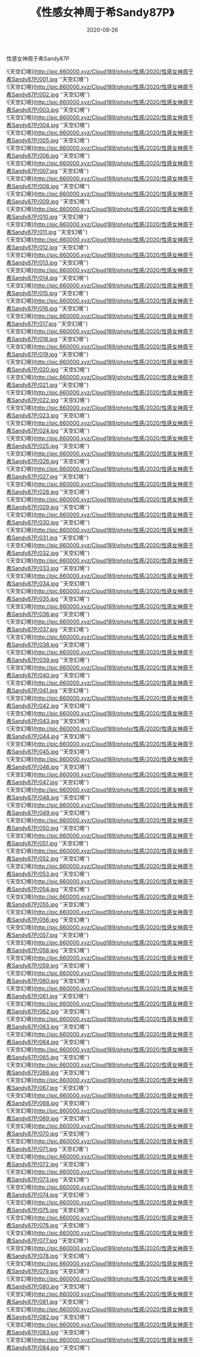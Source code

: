 ﻿---
layout: post
title:  《性感女神周于希Sandy87P》
date:   2020-09-26
img: http://pic.660000.xyz/Cloud189/photo/性感/2020/性感女神周于希Sandy87P/000.jpg
categories: [美女, 性感, 泳衣]
---

性感女神周于希Sandy87P



![天空幻境](http://pic.660000.xyz/Cloud189/photo/性感/2020/性感女神周于希Sandy87P/001.jpg ''天空幻境'') <br>
![天空幻境](http://pic.660000.xyz/Cloud189/photo/性感/2020/性感女神周于希Sandy87P/002.jpg ''天空幻境'') <br>
![天空幻境](http://pic.660000.xyz/Cloud189/photo/性感/2020/性感女神周于希Sandy87P/003.jpg ''天空幻境'') <br>
![天空幻境](http://pic.660000.xyz/Cloud189/photo/性感/2020/性感女神周于希Sandy87P/004.jpg ''天空幻境'') <br>
![天空幻境](http://pic.660000.xyz/Cloud189/photo/性感/2020/性感女神周于希Sandy87P/005.jpg ''天空幻境'') <br>
![天空幻境](http://pic.660000.xyz/Cloud189/photo/性感/2020/性感女神周于希Sandy87P/006.jpg ''天空幻境'') <br>
![天空幻境](http://pic.660000.xyz/Cloud189/photo/性感/2020/性感女神周于希Sandy87P/007.jpg ''天空幻境'') <br>
![天空幻境](http://pic.660000.xyz/Cloud189/photo/性感/2020/性感女神周于希Sandy87P/008.jpg ''天空幻境'') <br>
![天空幻境](http://pic.660000.xyz/Cloud189/photo/性感/2020/性感女神周于希Sandy87P/009.jpg ''天空幻境'') <br>
![天空幻境](http://pic.660000.xyz/Cloud189/photo/性感/2020/性感女神周于希Sandy87P/010.jpg ''天空幻境'') <br>
![天空幻境](http://pic.660000.xyz/Cloud189/photo/性感/2020/性感女神周于希Sandy87P/011.jpg ''天空幻境'') <br>
![天空幻境](http://pic.660000.xyz/Cloud189/photo/性感/2020/性感女神周于希Sandy87P/012.jpg ''天空幻境'') <br>
![天空幻境](http://pic.660000.xyz/Cloud189/photo/性感/2020/性感女神周于希Sandy87P/013.jpg ''天空幻境'') <br>
![天空幻境](http://pic.660000.xyz/Cloud189/photo/性感/2020/性感女神周于希Sandy87P/014.jpg ''天空幻境'') <br>
![天空幻境](http://pic.660000.xyz/Cloud189/photo/性感/2020/性感女神周于希Sandy87P/015.jpg ''天空幻境'') <br>
![天空幻境](http://pic.660000.xyz/Cloud189/photo/性感/2020/性感女神周于希Sandy87P/016.jpg ''天空幻境'') <br>
![天空幻境](http://pic.660000.xyz/Cloud189/photo/性感/2020/性感女神周于希Sandy87P/017.jpg ''天空幻境'') <br>
![天空幻境](http://pic.660000.xyz/Cloud189/photo/性感/2020/性感女神周于希Sandy87P/018.jpg ''天空幻境'') <br>
![天空幻境](http://pic.660000.xyz/Cloud189/photo/性感/2020/性感女神周于希Sandy87P/019.jpg ''天空幻境'') <br>
![天空幻境](http://pic.660000.xyz/Cloud189/photo/性感/2020/性感女神周于希Sandy87P/020.jpg ''天空幻境'') <br>
![天空幻境](http://pic.660000.xyz/Cloud189/photo/性感/2020/性感女神周于希Sandy87P/021.jpg ''天空幻境'') <br>
![天空幻境](http://pic.660000.xyz/Cloud189/photo/性感/2020/性感女神周于希Sandy87P/022.jpg ''天空幻境'') <br>
![天空幻境](http://pic.660000.xyz/Cloud189/photo/性感/2020/性感女神周于希Sandy87P/023.jpg ''天空幻境'') <br>
![天空幻境](http://pic.660000.xyz/Cloud189/photo/性感/2020/性感女神周于希Sandy87P/024.jpg ''天空幻境'') <br>
![天空幻境](http://pic.660000.xyz/Cloud189/photo/性感/2020/性感女神周于希Sandy87P/025.jpg ''天空幻境'') <br>
![天空幻境](http://pic.660000.xyz/Cloud189/photo/性感/2020/性感女神周于希Sandy87P/026.jpg ''天空幻境'') <br>
![天空幻境](http://pic.660000.xyz/Cloud189/photo/性感/2020/性感女神周于希Sandy87P/027.jpg ''天空幻境'') <br>
![天空幻境](http://pic.660000.xyz/Cloud189/photo/性感/2020/性感女神周于希Sandy87P/028.jpg ''天空幻境'') <br>
![天空幻境](http://pic.660000.xyz/Cloud189/photo/性感/2020/性感女神周于希Sandy87P/029.jpg ''天空幻境'') <br>
![天空幻境](http://pic.660000.xyz/Cloud189/photo/性感/2020/性感女神周于希Sandy87P/030.jpg ''天空幻境'') <br>
![天空幻境](http://pic.660000.xyz/Cloud189/photo/性感/2020/性感女神周于希Sandy87P/031.jpg ''天空幻境'') <br>
![天空幻境](http://pic.660000.xyz/Cloud189/photo/性感/2020/性感女神周于希Sandy87P/032.jpg ''天空幻境'') <br>
![天空幻境](http://pic.660000.xyz/Cloud189/photo/性感/2020/性感女神周于希Sandy87P/033.jpg ''天空幻境'') <br>
![天空幻境](http://pic.660000.xyz/Cloud189/photo/性感/2020/性感女神周于希Sandy87P/034.jpg ''天空幻境'') <br>
![天空幻境](http://pic.660000.xyz/Cloud189/photo/性感/2020/性感女神周于希Sandy87P/035.jpg ''天空幻境'') <br>
![天空幻境](http://pic.660000.xyz/Cloud189/photo/性感/2020/性感女神周于希Sandy87P/036.jpg ''天空幻境'') <br>
![天空幻境](http://pic.660000.xyz/Cloud189/photo/性感/2020/性感女神周于希Sandy87P/037.jpg ''天空幻境'') <br>
![天空幻境](http://pic.660000.xyz/Cloud189/photo/性感/2020/性感女神周于希Sandy87P/038.jpg ''天空幻境'') <br>
![天空幻境](http://pic.660000.xyz/Cloud189/photo/性感/2020/性感女神周于希Sandy87P/039.jpg ''天空幻境'') <br>
![天空幻境](http://pic.660000.xyz/Cloud189/photo/性感/2020/性感女神周于希Sandy87P/040.jpg ''天空幻境'') <br>
![天空幻境](http://pic.660000.xyz/Cloud189/photo/性感/2020/性感女神周于希Sandy87P/041.jpg ''天空幻境'') <br>
![天空幻境](http://pic.660000.xyz/Cloud189/photo/性感/2020/性感女神周于希Sandy87P/042.jpg ''天空幻境'') <br>
![天空幻境](http://pic.660000.xyz/Cloud189/photo/性感/2020/性感女神周于希Sandy87P/043.jpg ''天空幻境'') <br>
![天空幻境](http://pic.660000.xyz/Cloud189/photo/性感/2020/性感女神周于希Sandy87P/044.jpg ''天空幻境'') <br>
![天空幻境](http://pic.660000.xyz/Cloud189/photo/性感/2020/性感女神周于希Sandy87P/045.jpg ''天空幻境'') <br>
![天空幻境](http://pic.660000.xyz/Cloud189/photo/性感/2020/性感女神周于希Sandy87P/046.jpg ''天空幻境'') <br>
![天空幻境](http://pic.660000.xyz/Cloud189/photo/性感/2020/性感女神周于希Sandy87P/047.jpg ''天空幻境'') <br>
![天空幻境](http://pic.660000.xyz/Cloud189/photo/性感/2020/性感女神周于希Sandy87P/048.jpg ''天空幻境'') <br>
![天空幻境](http://pic.660000.xyz/Cloud189/photo/性感/2020/性感女神周于希Sandy87P/049.jpg ''天空幻境'') <br>
![天空幻境](http://pic.660000.xyz/Cloud189/photo/性感/2020/性感女神周于希Sandy87P/050.jpg ''天空幻境'') <br>
![天空幻境](http://pic.660000.xyz/Cloud189/photo/性感/2020/性感女神周于希Sandy87P/051.jpg ''天空幻境'') <br>
![天空幻境](http://pic.660000.xyz/Cloud189/photo/性感/2020/性感女神周于希Sandy87P/052.jpg ''天空幻境'') <br>
![天空幻境](http://pic.660000.xyz/Cloud189/photo/性感/2020/性感女神周于希Sandy87P/053.jpg ''天空幻境'') <br>
![天空幻境](http://pic.660000.xyz/Cloud189/photo/性感/2020/性感女神周于希Sandy87P/054.jpg ''天空幻境'') <br>
![天空幻境](http://pic.660000.xyz/Cloud189/photo/性感/2020/性感女神周于希Sandy87P/055.jpg ''天空幻境'') <br>
![天空幻境](http://pic.660000.xyz/Cloud189/photo/性感/2020/性感女神周于希Sandy87P/056.jpg ''天空幻境'') <br>
![天空幻境](http://pic.660000.xyz/Cloud189/photo/性感/2020/性感女神周于希Sandy87P/057.jpg ''天空幻境'') <br>
![天空幻境](http://pic.660000.xyz/Cloud189/photo/性感/2020/性感女神周于希Sandy87P/058.jpg ''天空幻境'') <br>
![天空幻境](http://pic.660000.xyz/Cloud189/photo/性感/2020/性感女神周于希Sandy87P/059.jpg ''天空幻境'') <br>
![天空幻境](http://pic.660000.xyz/Cloud189/photo/性感/2020/性感女神周于希Sandy87P/060.jpg ''天空幻境'') <br>
![天空幻境](http://pic.660000.xyz/Cloud189/photo/性感/2020/性感女神周于希Sandy87P/061.jpg ''天空幻境'') <br>
![天空幻境](http://pic.660000.xyz/Cloud189/photo/性感/2020/性感女神周于希Sandy87P/062.jpg ''天空幻境'') <br>
![天空幻境](http://pic.660000.xyz/Cloud189/photo/性感/2020/性感女神周于希Sandy87P/063.jpg ''天空幻境'') <br>
![天空幻境](http://pic.660000.xyz/Cloud189/photo/性感/2020/性感女神周于希Sandy87P/064.jpg ''天空幻境'') <br>
![天空幻境](http://pic.660000.xyz/Cloud189/photo/性感/2020/性感女神周于希Sandy87P/065.jpg ''天空幻境'') <br>
![天空幻境](http://pic.660000.xyz/Cloud189/photo/性感/2020/性感女神周于希Sandy87P/066.jpg ''天空幻境'') <br>
![天空幻境](http://pic.660000.xyz/Cloud189/photo/性感/2020/性感女神周于希Sandy87P/067.jpg ''天空幻境'') <br>
![天空幻境](http://pic.660000.xyz/Cloud189/photo/性感/2020/性感女神周于希Sandy87P/068.jpg ''天空幻境'') <br>
![天空幻境](http://pic.660000.xyz/Cloud189/photo/性感/2020/性感女神周于希Sandy87P/069.jpg ''天空幻境'') <br>
![天空幻境](http://pic.660000.xyz/Cloud189/photo/性感/2020/性感女神周于希Sandy87P/070.jpg ''天空幻境'') <br>
![天空幻境](http://pic.660000.xyz/Cloud189/photo/性感/2020/性感女神周于希Sandy87P/071.jpg ''天空幻境'') <br>
![天空幻境](http://pic.660000.xyz/Cloud189/photo/性感/2020/性感女神周于希Sandy87P/072.jpg ''天空幻境'') <br>
![天空幻境](http://pic.660000.xyz/Cloud189/photo/性感/2020/性感女神周于希Sandy87P/073.jpg ''天空幻境'') <br>
![天空幻境](http://pic.660000.xyz/Cloud189/photo/性感/2020/性感女神周于希Sandy87P/074.jpg ''天空幻境'') <br>
![天空幻境](http://pic.660000.xyz/Cloud189/photo/性感/2020/性感女神周于希Sandy87P/075.jpg ''天空幻境'') <br>
![天空幻境](http://pic.660000.xyz/Cloud189/photo/性感/2020/性感女神周于希Sandy87P/076.jpg ''天空幻境'') <br>
![天空幻境](http://pic.660000.xyz/Cloud189/photo/性感/2020/性感女神周于希Sandy87P/077.jpg ''天空幻境'') <br>
![天空幻境](http://pic.660000.xyz/Cloud189/photo/性感/2020/性感女神周于希Sandy87P/078.jpg ''天空幻境'') <br>
![天空幻境](http://pic.660000.xyz/Cloud189/photo/性感/2020/性感女神周于希Sandy87P/079.jpg ''天空幻境'') <br>
![天空幻境](http://pic.660000.xyz/Cloud189/photo/性感/2020/性感女神周于希Sandy87P/080.jpg ''天空幻境'') <br>
![天空幻境](http://pic.660000.xyz/Cloud189/photo/性感/2020/性感女神周于希Sandy87P/081.jpg ''天空幻境'') <br>
![天空幻境](http://pic.660000.xyz/Cloud189/photo/性感/2020/性感女神周于希Sandy87P/082.jpg ''天空幻境'') <br>
![天空幻境](http://pic.660000.xyz/Cloud189/photo/性感/2020/性感女神周于希Sandy87P/083.jpg ''天空幻境'') <br>
![天空幻境](http://pic.660000.xyz/Cloud189/photo/性感/2020/性感女神周于希Sandy87P/084.jpg ''天空幻境'') <br>